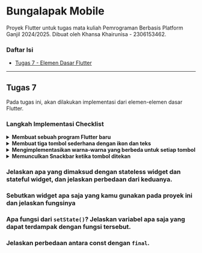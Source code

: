 # Bungalapak Mobile
Proyek Flutter untuk tugas mata kuliah Pemrograman Berbasis Platform Ganjil 2024/2025. Dibuat oleh Khansa Khairunisa - 2306153462.

### Daftar Isi

- [Tugas 7 - Elemen Dasar Flutter](#tugas-7)

---

## Tugas 7
Pada tugas ini, akan dilakukan implementasi dari elemen-elemen dasar Flutter.

### Langkah Implementasi Checklist

<details>
<summary><b>Membuat sebuah program Flutter baru</b></summary>

1. Pertama, untuk membuat proyek Flutter baru, saya menjalankan perintah berikut pada terminal.
    ```
    flutter create bungalapak_mobile
    ```
2. Kemudian, saya membuat berkas baru bernama `menu.dart` pada direktori `bungalapak_mobile/lib` dan menambahkan baris berikut.
    ```dart
    import 'package:flutter/material.dart';
    ```
3. Pada berkas `main.dart` yang ada pada `bungalapak_mobile/lib`, saya memindahkan class berikut ke berkas menu.dart.
    ```dart
    class MyHomePage ... {
    ...
    }
    ```
    Selain itu, saya menghapus class berikut yang ada pada `main.dart`.
    ```dart
    class _MyHomePageState ... {
    ...
    }
    ```
    Selanjutnya, saya menambahkan baris berikut di bagian atas.
    ```dart
    import 'package:bungalapak_mobile/menu.dart';
    ```
4. Masih pada berkas yang saya, yaitu `main.dart`, saya membuat tema warna aplikasi menjadi pink dengan kode berikut.
    ```dart
    colorScheme: ColorScheme.fromSwatch(
            primarySwatch: Colors.pink,
    ).copyWith(secondary: Colors.pink[100]),
    ```
    Kemudian, saya juga mengubah potongan kode `const MyHomePage(title: 'Flutter Demo Home Page')` menjadi `MyHomePage(),`
5. Untuk mengubah sifat *widget* dari *stateful* menjadi *stateless*, saya memodifikasi berkas `menu.dart` dengan beberapa hal. Pertama, saya menghapus isi dari `class MyHomePage ...` hingga menjadi kosong. Kemudian, saya mengganti `... extends StatefulWidget` menjadi `... extends StatelessWidget` pada class `MyHomePage`. Saya menambahkan `MyHomePage({super.key});` sebagai constructor dari class `MyHomePage` dan juga menambahkan Widget build sehingga kode class `MyHomePage` pada `menu.dart` menjadi seperti berikut ini.
    ```dart
    class MyHomePage extends StatelessWidget {
        MyHomePage({super.key});

        @override
        Widget build(BuildContext context) {
            return Scaffold();
        }
    }
    ```
    Dengan begitu, `MyHomePage` sudah saya ubah menjadi stateless widget.
6. Untuk membuat card yang berisi NPM, Nama, dan Kelas, saya mendeklarasikan tiga variabel bertipe string pada class `MyHomePage` di berkas `menu.dart`.
    ```dart
    class MyHomePage extends StatelessWidget {
        MyHomePage({super.key});
        final String npm = '2306152462';
        final String name = 'Khansa Khairunisa';
        final String className = 'PBP C';
        ...
    }
    ```
7. Saya membuat class baru bernama `InfoCard` pada berkas `menu.dart` untuk membuat card yang akan menampilkan informasi tadi (NPM, Nama, dan Kelas) dan mengisi class tersebut dengan kode berikut.
    ```dart
    class InfoCard extends StatelessWidget {

        final String title; 
        final String content;

        const InfoCard({super.key, required this.title, required this.content});

        @override
        Widget build(BuildContext context) {
            return Card(
                elevation: 2.0,
                child: Container(
                    width: MediaQuery.of(context).size.width / 3.5,
                    padding: const EdgeInsets.all(16.0),
                    child: Column(
                        children: [
                            Text(
                                title,
                                style: const TextStyle(fontWeight: FontWeight.bold),
                            ),
                            const SizedBox(height: 8.0),
                            Text(content),
                        ],
                    ),
                ),
            );
        }
    }
    ```
</details>

<details>
<summary><b>Membuat tiga tombol sederhana dengan ikon dan teks</b></summary>

8. Pertama, saya membuat class baru bernama `ItemHomepage` pada berkas `menu.dart` dan mengisinya dengan atribut-atribut dari tombol yang ingin saya buat (name, icon, dan color).
    ```dart
    class ItemHomepage {
        final String name;
        final IconData icon;
        final Color color;

        ItemHomepage(this.name, this.icon, this.color);
    }
    ```
9. Setelah itu, saya mendefinisikan setiap tombol yang saya buat. 
    ```dart
    class MyHomePage extends StatelessWidget {
        ...

        final List<ItemHomepage> items = [
            ItemHomepage("Lihat Daftar Produk", Icons.shopping_cart, Colors.yellow.shade400),
            ItemHomepage("Tambah Produk", Icons.add, Colors.green.shade400),
            ItemHomepage("Logout", Icons.logout, Colors.red.shade800),
        ];
        ...
    }
    ```
10. Kemudian, saya membuat class baru bernama `ItemCard` untuk menampilkan tombol-tombol yang sudah saya definisikan tadi. 
    ```dart
    class ItemCard extends StatelessWidget {
        final ItemHomepage item; 
        
        const ItemCard(this.item, {super.key}); 

        @override
        Widget build(BuildContext context) {
            return Material(
                color: item.color,
                borderRadius: BorderRadius.circular(12),
                
                child: InkWell(
                    onTap: () {
                        ScaffoldMessenger.of(context)
                            ..hideCurrentSnackBar()
                            ..showSnackBar(
                                SnackBar(content: Text("Kamu telah menekan tombol ${item.name}!"))
                            );
                    },
                    child: Container(
                        padding: const EdgeInsets.all(8),
                        child: Center(
                            child: Column(
                                mainAxisAlignment: MainAxisAlignment.center,
                                children: [
                                    Icon(
                                        item.icon,
                                        color: Colors.white,
                                        size: 30.0,
                                    ),
                                    const Padding(padding: EdgeInsets.all(3)),
                                    Text(
                                        item.name,
                                        textAlign: TextAlign.center,
                                        style: const TextStyle(color: Colors.white),
                                    ),
                                ],
                            ),
                        ),
                    ),
                ),
            );
        }
    }
    ```
11. Untuk mengintegrasikan InfoCard dan ItemCard agar dapat ditampilkan di MyHomePage, saya menambahkan kode berikut pada bagian `Widget build()` pada class `MyHomePage` di berkas `menu.dart`.
    ```dart
    class MyHomePage extends StatelessWidget {
        @override
        Widget build(BuildContext context) {
            return Scaffold(
                appBar: AppBar(
                    title: const Text(
                        'Bungalapak',
                        style: TextStyle(
                            color: Colors.white,
                            fontWeight: FontWeight.bold,
                        ),
                    ),
                    backgroundColor: Theme.of(context).colorScheme.primary,
                ),
                body: Padding(
                    padding: const EdgeInsets.all(16.0),
                    child: Column(
                        crossAxisAlignment: CrossAxisAlignment.center,
                        children: [
                            Row(
                                mainAxisAlignment: MainAxisAlignment.spaceEvenly,
                                children: [
                                    InfoCard(title: 'NPM', content: npm),
                                    InfoCard(title: 'Name', content: name),
                                    InfoCard(title: 'Class', content: className),
                                ],
                            ),

                            const SizedBox(height: 16.0),

                            Center(
                                child: Column(

                                    children: [
                                        const Padding(
                                            padding: EdgeInsets.only(top: 16.0),
                                            child: Text(
                                                'Welcome to Bungalapak',
                                                style: TextStyle(
                                                    fontWeight: FontWeight.bold,
                                                    fontSize: 18.0,
                                                ),
                                            ),
                                        ),

                                        GridView.count(
                                            primary: true,
                                            padding: const EdgeInsets.all(20),
                                            crossAxisSpacing: 10,
                                            mainAxisSpacing: 10,
                                            crossAxisCount: 3,
                                            shrinkWrap: true,
                                            children: items.map((ItemHomepage item) {
                                                return ItemCard(item);
                                            }).toList(),
                                        ),
                                    ],
                                ),
                            ),
                        ],
                    ),
                ),
            );
        }
    }
    ```
12. Selanjutnya saya menjalankan `flutter analyze` untuk mengecek fungsionalitas aplikasi dan `flutter run` untuk menjalankan aplikasi.
</details>

<details>
<summary><b>Mengimplementasikan warna-warna yang berbeda untuk setiap tombol</b></summary>

Untuk mengimplementasikan ini, di berkas `menu.dart`, saya menambahkan atribut `color` pada class `ItemHomepage`, menambakan color untuk setiap tombol, dan menggunakan item.color sebagai color yang akan digunakan untuk membuat tombol. Sehingga, setiap tombol nantinya akan menampilkan warna yang sesuai dengan warna yang mereka miliki. 

```dart
class MyHomePage extends StatelessWidget {
    ...
    final List<ItemHomepage> items = [
        ItemHomepage("Lihat Daftar Produk", Icons.shopping_cart, Colors.yellow.shade400),
        ItemHomepage("Tambah Produk", Icons.add, Colors.green.shade400),
        ItemHomepage("Logout", Icons.logout, Colors.red.shade800),
    ];
    ...
}
...
class ItemHomepage {
    final String name;
    final IconData icon;
    final Color color; // bagian ini

    ItemHomepage(this.name, this.icon, this.color);
}

class ItemCard extends StatelessWidget {
    ...
    @override
    Widget build(BuildContext context) {
        return Material(
            color: item.color, // bagian ini
            ...
        )
    }
}
```

</details>

<details>
<summary><b>Memunculkan Snackbar ketika tombol ditekan</b></summary>

Fungsionalitas ini didefinisikan pada widget `ItemCard` yang mendefinisikan setiap tombol pada aplikasi. Pada child dari `Material` yang di-return dari fungsi Widget, didefinisikan properti `onTap` yang akan memunculkan Snackbar ketika tombol ditekan. 

```dart
class ItemCard extends StatelessWidget {
    ...
    @override
    Widget build(BuildContext context) {
        return Material(
            ...
            child: InkWell(
                onTap: () {
                    ScaffoldMessenger.of(context)
                        ..hideCurrentSnackBar()
                        ..showSnackBar(
                            SnackBar(content: Text("Kamu telah menekan tombol ${item.name}!"))
                        );
                },
                ...
            )
        )
    }
}
```

</details>

### Jelaskan apa yang dimaksud dengan stateless widget dan stateful widget, dan jelaskan perbedaan dari keduanya.


### Sebutkan widget apa saja yang kamu gunakan pada proyek ini dan jelaskan fungsinya


### Apa fungsi dari `setState()`? Jelaskan variabel apa saja yang dapat terdampak dengan fungsi tersebut.


### Jelaskan perbedaan antara const dengan `final`.